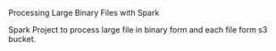 Processing Large Binary Files with Spark

Spark Project to process large file in binary form and each file form s3 bucket.